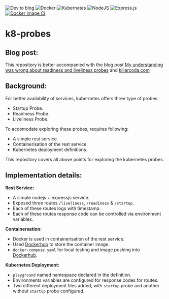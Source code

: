 ![Dev.to blog](https://img.shields.io/badge/dev.to-0A0A0A?style=for-the-badge&logo=dev.to&logoColor=white) ![Docker](https://img.shields.io/badge/docker-%230db7ed.svg?style=for-the-badge&logo=docker&logoColor=white) ![Kubernetes](https://img.shields.io/badge/kubernetes-%23326ce5.svg?style=for-the-badge&logo=kubernetes&logoColor=white) ![NodeJS](https://img.shields.io/badge/node.js-6DA55F?style=for-the-badge&logo=node.js&logoColor=white) ![Express.js](https://img.shields.io/badge/express.js-%23404d59.svg?style=for-the-badge&logo=express&logoColor=%2361DAFB) [![Docker Image CI](https://github.com/ratulSharker/k8-probes/actions/workflows/docker-image-push.yml/badge.svg)](https://github.com/ratulSharker/k8-probes/actions/workflows/docker-image-push.yml)

# k8-probes 

## Blog post:
This repository is better accompanied with the blog post [My understanding was wrong about readiness and liveliness probes](https://dev.to/ratulsharker/my-understanding-was-wrong-about-readiness-and-liveliness-probes-24n2-temp-slug-3425253?preview=739deda28dea342f9a7720b0667bfbe0b13f63061f3af1a1966ada1943bbd3e9d7366aeb1452485c3cb91319592e979d25ea055b13e44d91c721d294) and [killercoda.com](https://killercoda.com)

## Background:
For better availability of services,  kubernetes offers three type of probes:

- Startup Probe.
- Readiness Probe.
- Liveliness Probe.

To accomodate exploring these probes, requires following:

- A simple rest service.
- Containerisation of the rest service.
- Kubernetes deployment definitions.

This repository covers all above points for exploring the kubernetes probes.

## Implementation details:

**Rest Service:**
- A simple nodejs + expressjs service.
- Exposed three routes `/liveliness`, `/readiness` & `/startup`.
- Each of these routes logs with timestamp.
- Each of these routes response code can be controlled via environment variables.

**Containersation:**
- Docker is used in containerisation of the rest service.
- Used [Dockerhub](https://hub.docker.com) to store the container image.
- `docker-compose.yaml` for local testing and image pushing into [Dockerhub](https://hub.docker.com).

**Kubernetes Deployment:**
- `playground` named namespace declared in the definition.
- Environments variables are configured for response codes for routes.
- Two different deployment files added, with `startup` probe and another without `startup` probe configured.